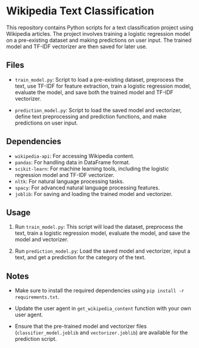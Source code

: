 # Wikipedia Text Classification

This repository contains Python scripts for a text classification project using Wikipedia articles. The project involves training a logistic regression model on a pre-existing dataset and making predictions on user input. The trained model and TF-IDF vectorizer are then saved for later use.

## Files

- `train_model.py`: Script to load a pre-existing dataset, preprocess the text, use TF-IDF for feature extraction, train a logistic regression model, evaluate the model, and save both the trained model and TF-IDF vectorizer.

- `prediction_model.py`: Script to load the saved model and vectorizer, define text preprocessing and prediction functions, and make predictions on user input.

## Dependencies

- `wikipedia-api`: For accessing Wikipedia content.
- `pandas`: For handling data in DataFrame format.
- `scikit-learn`: For machine learning tools, including the logistic regression model and TF-IDF vectorizer.
- `nltk`: For natural language processing tasks.
- `spacy`: For advanced natural language processing features.
- `joblib`: For saving and loading the trained model and vectorizer.

## Usage

1. Run `train_model.py`: This script will load the dataset, preprocess the text, train a logistic regression model, evaluate the model, and save the model and vectorizer.

2. Run `prediction_model.py`: Load the saved model and vectorizer, input a text, and get a prediction for the category of the text.

## Notes

- Make sure to install the required dependencies using `pip install -r requirements.txt`.

- Update the user agent in `get_wikipedia_content` function with your own user agent.

- Ensure that the pre-trained model and vectorizer files (`classifier_model.joblib` and `vectorizer.joblib`) are available for the prediction script.
